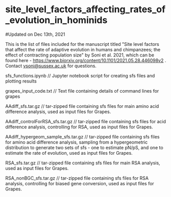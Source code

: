 # site_level_factors_affecting_rates_of_evolution_in_hominids

#Updated on Dec 13th, 2021

This is the list of files included for the manuscript titled "Site level factors that affect the rate of adaptive evolution in humans and chimpanzees; the effect of contracting population size" by Soni et al. 2021, which can be found here - https://www.biorxiv.org/content/10.1101/2021.05.28.446098v2 . Contact vsoni@sussex.ac.uk for questions.

sfs_functions.ipynb // Jupyter notebook script for creating sfs files and plotting results

grapes_input_code.txt // Text file containing details of command lines for grapes

AAdiff_sfs.tar.gz // tar-zipped file containing sfs files for main amino acid difference analysis, used as input files for Grapes.

AAdiff_controlForRSA_sfs.tar.gz // tar-zipped file containing sfs files for acid difference analysis, controlling for RSA, used as input files for Grapes.

AAdiff_hypergeom_sample_sfs.tar.gz // tar-zipped file containing sfs files for amino acid difference analysis, sampling from a hypergeometric distribution to generate two sets of sfs - one to estimate pN/pS, and one to estimate the rate of evolution, used as input files for Grapes.

RSA_sfs.tar.gz // tar-zipped file containing sfs files for main RSA analysis, used as input files for Grapes.

RSA_nonBGC_sfs.tar.gz // tar-zipped file containing sfs files for RSA analysis, controlling for biased gene conversion, used as input files for Grapes.
